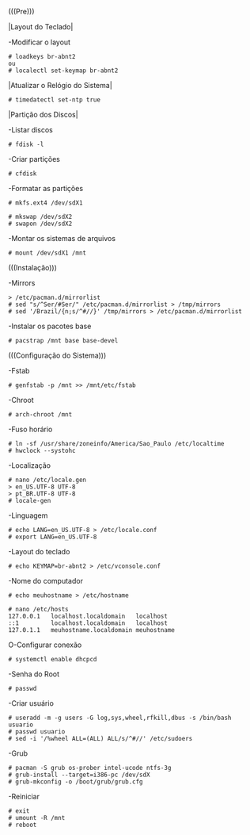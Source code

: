  (((Pre)))
 
|Layout do Teclado|

-Modificar o layout

    # loadkeys br-abnt2
    ou
    # localectl set-keymap br-abnt2

    
|Atualizar o Relógio do Sistema|

    # timedatectl set-ntp true


|Partição dos Discos|

-Listar discos

    # fdisk -l

-Criar partições

    # cfdisk

-Formatar as partições

    # mkfs.ext4 /dev/sdX1
    
    # mkswap /dev/sdX2
    # swapon /dev/sdX2

-Montar os sistemas de arquivos

    # mount /dev/sdX1 /mnt


 (((Instalação)))

-Mirrors

    > /etc/pacman.d/mirrorlist
    # sed "s/^Ser/#Ser/" /etc/pacman.d/mirrorlist > /tmp/mirrors
    # sed '/Brazil/{n;s/^#//}' /tmp/mirrors > /etc/pacman.d/mirrorlist

-Instalar os pacotes base

    # pacstrap /mnt base base-devel


 (((Configuração do Sistema)))

-Fstab

    # genfstab -p /mnt >> /mnt/etc/fstab

-Chroot

    # arch-chroot /mnt

-Fuso horário

    # ln -sf /usr/share/zoneinfo/America/Sao_Paulo /etc/localtime
    # hwclock --systohc

-Localização

    # nano /etc/locale.gen
    > en_US.UTF-8 UTF-8
    > pt_BR.UTF-8 UTF-8
    # locale-gen
    
-Linguagem

    # echo LANG=en_US.UTF-8 > /etc/locale.conf
    # export LANG=en_US.UTF-8 

-Layout do teclado

    # echo KEYMAP=br-abnt2 > /etc/vconsole.conf

-Nome do computador

    # echo meuhostname > /etc/hostname
    
    # nano /etc/hosts
    127.0.0.1   localhost.localdomain   localhost
    ::1         localhost.localdomain   localhost
    127.0.1.1   meuhostname.localdomain meuhostname

O-Configurar conexão

    # systemctl enable dhcpcd

-Senha do Root

    # passwd

-Criar usuário

    # useradd -m -g users -G log,sys,wheel,rfkill,dbus -s /bin/bash usuario
    # passwd usuario
    # sed -i '/%wheel ALL=(ALL) ALL/s/^#//' /etc/sudoers

-Grub

    # pacman -S grub os-prober intel-ucode ntfs-3g
    # grub-install --target=i386-pc /dev/sdX
    # grub-mkconfig -o /boot/grub/grub.cfg

-Reiniciar

    # exit
    # umount -R /mnt
    # reboot
